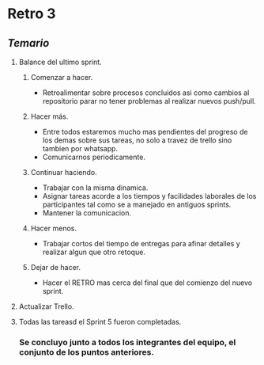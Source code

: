 # **Retro 3**
## *Temario*

1. Balance del ultimo sprint.

    1. Comenzar a hacer.       
        - Retroalimentar sobre procesos concluidos asi como cambios al repositorio parar no tener problemas al realizar nuevos push/pull.

    2. Hacer más.   
        - Entre todos estaremos mucho mas pendientes del progreso de los demas sobre sus tareas, no solo a travez de trello sino tambien por whatsapp.
        - Comunicarnos periodicamente.

    3. Continuar haciendo.
        - Trabajar con la misma dinamica.
        - Asignar tareas acorde a los tiempos y facilidades laborales de los participantes tal como se a manejado en antiguos sprints.
        - Mantener la comunicacion.

    4. Hacer menos.            
        - Trabajar cortos del tiempo de entregas para afinar detalles y realizar algun que otro retoque.

    5. Dejar de hacer. 
        - Hacer el RETRO mas cerca del final que del comienzo del nuevo sprint.

2. Actualizar Trello.

3. Todas las tareasd el Sprint 5 fueron completadas.

    ### Se concluyo junto a todos los integrantes del equipo, el conjunto de los puntos anteriores.
    